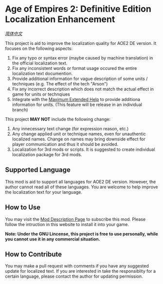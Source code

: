 # Age of Empires 2: Definitive Edition Localization Enhancement

*[简体中文](README-CN.md)*

This project is aid to improve the localization quality for AOE2 DE version. It focuses on the following aspects:

1. Fix any typo or syntax error (maybe caused by machine translation) in the official localization text.
2. Fix any inconsistent words or format usage occured the entire localization text documention. 
3. Provide additional information for vague description of some units / techniques (e.g. The effect of the tech "Arson")
4. Fix any incorrect description which does not match the actual effect in game for units or technqiues
5. Integrate with the [Maximum Extended Help](https://steamcommunity.com/sharedfiles/filedetails/?id=649570924) to provide additiona information for units. (This feature will be release in an individual branch)

This project **MAY NOT** include the following change:

1. Any innecessary text change (for expression reason, etc.)
2. Any change applied unit or technique names, even for unauthentic localized names. Change on names may bring downside effect for player communication and thus it should be avoided.
3. Localization for 3rd mods or scripts. It is suggested to create individual localization package for 3rd mods.

## Supported Language

This mod is aid to support all languages for AOE2 DE version. However, the author cannot read all of these languages. You are welcome to help improve the localization text for your language.

## How to Use

You may visit the [Mod Description Page](https://www.ageofempires.com/mods/details/845) to subscribe this mod. Please follow the intruction in this website to install it into your game.

**Note: Under the GNU Lincense, this project is free to use personally, while you cannot use it in any commercial situation.**

## How to Contribute

You may make a pull request with comments if you have any suggested update for localized text. If you are interested in take the responsiblity for a certain language, please contact the author for updating permission.
